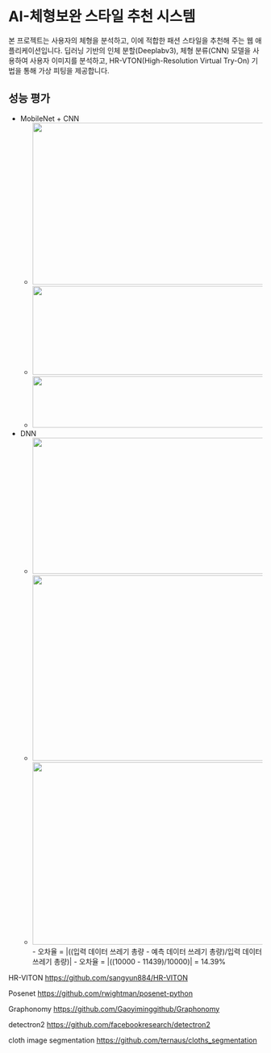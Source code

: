 # AI-체형보완 스타일 추천 시스템
본 프로젝트는 사용자의 체형을 분석하고, 이에 적합한 패션 스타일을 추천해 주는 웹 애플리케이션입니다.
딥러닝 기반의 인체 분할(Deeplabv3), 체형 분류(CNN) 모델을 사용하여 사용자 이미지를 분석하고,
HR-VTON(High-Resolution Virtual Try-On) 기법을 통해 가상 피팅을 제공합니다.







## 성능 평가
- MobileNet + CNN
  - <img src="/cnn성능평가1.png" width="800" height="321">
  - <img src="/cnn성능평가2.png" width="936" height="176">
  - <img src="/cnn성능평가3.png" width="532" height="102">
- DNN
  - <img src="/dnn성능평가1.png" width="717" height="270">
  - <img src="/dnn성능평가2.png" width="495" height="368">
  - <img src="/dnn성능평가3.png" width="1322" height="362">
    - 오차율 = |((입력 데이터 쓰레기 총량 - 예측 데이터 쓰레기 총량)/입력 데이터 쓰레기 총량)|
    - 오차율 = |((10000 - 11439)/10000)| = 14.39%





HR-VITON
https://github.com/sangyun884/HR-VITON

Posenet
https://github.com/rwightman/posenet-python

Graphonomy
https://github.com/Gaoyiminggithub/Graphonomy

detectron2
https://github.com/facebookresearch/detectron2

cloth image segmentation
https://github.com/ternaus/cloths_segmentation
